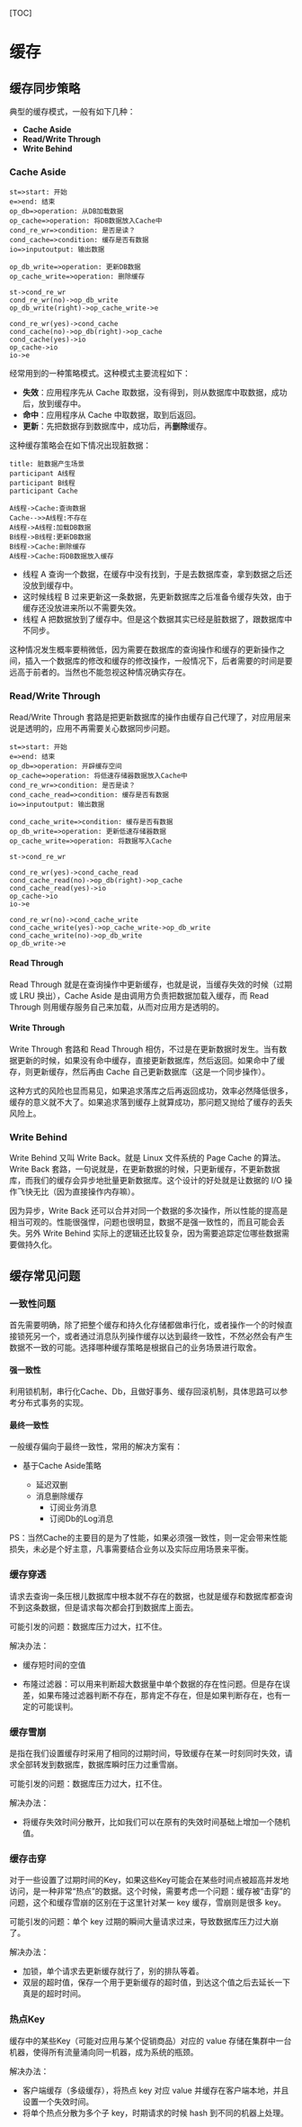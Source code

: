 [TOC]



# 缓存

## 缓存同步策略

典型的缓存模式，一般有如下几种：

- **Cache Aside**
- **Read/Write Through**
- **Write Behind**

### Cache Aside

```flow
st=>start: 开始
e=>end: 结束
op_db=>operation: 从DB加载数据
op_cache=>operation: 将DB数据放入Cache中
cond_re_wr=>condition: 是否是读？
cond_cache=>condition: 缓存是否有数据
io=>inputoutput: 输出数据

op_db_write=>operation: 更新DB数据
op_cache_write=>operation: 删除缓存

st->cond_re_wr
cond_re_wr(no)->op_db_write
op_db_write(right)->op_cache_write->e

cond_re_wr(yes)->cond_cache
cond_cache(no)->op_db(right)->op_cache
cond_cache(yes)->io
op_cache->io
io->e
```

经常用到的一种策略模式。这种模式主要流程如下：

- **失效**：应用程序先从 Cache 取数据，没有得到，则从数据库中取数据，成功后，放到缓存中。
- **命中**：应用程序从 Cache 中取数据，取到后返回。
- **更新**：先把数据存到数据库中，成功后，再**删除**缓存。

这种缓存策略会在如下情况出现脏数据：

```sequence
title: 脏数据产生场景
participant A线程
participant B线程
participant Cache

A线程->Cache:查询数据
Cache-->>A线程:不存在
A线程->A线程:加载DB数据
B线程->B线程:更新DB数据
B线程->Cache:删除缓存
A线程->Cache:将DB数据放入缓存
```



- 线程 A 查询一个数据，在缓存中没有找到，于是去数据库查，拿到数据之后还没放到缓存中。
- 这时候线程 B 过来更新这一条数据，先更新数据库之后准备令缓存失效，由于缓存还没放进来所以不需要失效。
- 线程 A 把数据放到了缓存中。但是这个数据其实已经是脏数据了，跟数据库中不同步。

这种情况发生概率要稍微低，因为需要在数据库的查询操作和缓存的更新操作之间，插入一个数据库的修改和缓存的修改操作，一般情况下，后者需要的时间是要远高于前者的。当然也不能忽视这种情况确实存在。

### Read/Write Through

Read/Write Through 套路是把更新数据库的操作由缓存自己代理了，对应用层来说是透明的，应用不再需要关心数据同步问题。

```flow
st=>start: 开始
e=>end: 结束
op_db=>operation: 开辟缓存空间
op_cache=>operation: 将低速存储器数据放入Cache中
cond_re_wr=>condition: 是否是读？
cond_cache_read=>condition: 缓存是否有数据
io=>inputoutput: 输出数据

cond_cache_write=>condition: 缓存是否有数据
op_db_write=>operation: 更新低速存储器数据
op_cache_write=>operation: 将数据写入Cache

st->cond_re_wr

cond_re_wr(yes)->cond_cache_read
cond_cache_read(no)->op_db(right)->op_cache
cond_cache_read(yes)->io
op_cache->io
io->e

cond_re_wr(no)->cond_cache_write
cond_cache_write(yes)->op_cache_write->op_db_write
cond_cache_write(no)->op_db_write
op_db_write->e
```

#### Read Through

Read Through 就是在查询操作中更新缓存，也就是说，当缓存失效的时候（过期或 LRU 换出），Cache Aside 是由调用方负责把数据加载入缓存，而 Read Through 则用缓存服务自己来加载，从而对应用方是透明的。

#### Write Through

Write Through 套路和 Read Through 相仿，不过是在更新数据时发生。当有数据更新的时候，如果没有命中缓存，直接更新数据库，然后返回。如果命中了缓存，则更新缓存，然后再由 Cache 自己更新数据库（这是一个同步操作）。


这种方式的风险也显而易见，如果追求落库之后再返回成功，效率必然降低很多，缓存的意义就不大了。如果追求落到缓存上就算成功，那问题又抛给了缓存的丢失风险上。

### Write Behind

Write Behind 又叫 Write Back。就是 Linux 文件系统的 Page Cache 的算法。Write Back 套路，一句说就是，在更新数据的时候，只更新缓存，不更新数据库，而我们的缓存会异步地批量更新数据库。这个设计的好处就是让数据的 I/O 操作飞快无比（因为直接操作内存嘛）。

因为异步，Write Back 还可以合并对同一个数据的多次操作，所以性能的提高是相当可观的。性能很强悍，问题也很明显，数据不是强一致性的，而且可能会丢失。另外 Write Behind 实际上的逻辑还比较复杂，因为需要追踪定位哪些数据需要做持久化。

## 缓存常见问题

### 一致性问题

首先需要明确，除了把整个缓存和持久化存储都做串行化，或者操作一个的时候直接锁死另一个，或者通过消息队列操作缓存以达到最终一致性，不然必然会有产生数据不一致的可能。选择哪种缓存策略是根据自己的业务场景进行取舍。

#### 强一致性

利用锁机制，串行化Cache、Db，且做好事务、缓存回滚机制，具体思路可以参考分布式事务的实现。

#### 最终一致性

一般缓存偏向于最终一致性，常用的解决方案有：

- 基于Cache Aside策略

    - 延迟双删
    - 消息删除缓存
      - 订阅业务消息
      - 订阅Db的Log消息

PS：当然Cache的主要目的是为了性能，如果必须强一致性，则一定会带来性能损失，未必是个好主意，凡事需要结合业务以及实际应用场景来平衡。

### 缓存穿透

请求去查询一条压根儿数据库中根本就不存在的数据，也就是缓存和数据库都查询不到这条数据，但是请求每次都会打到数据库上面去。

可能引发的问题：数据库压力过大，扛不住。



解决办法：

- 缓存短时间的空值

- 布隆过滤器：可以用来判断超大数据量中单个数据的存在性问题。但是存在误差，如果布隆过滤器判断不存在，那肯定不存在，但是如果判断存在，也有一定的可能误判。

### 缓存雪崩

是指在我们设置缓存时采用了相同的过期时间，导致缓存在某一时刻同时失效，请求全部转发到数据库，数据库瞬时压力过重雪崩。

可能引发的问题：数据库压力过大，扛不住。



解决办法：

- 将缓存失效时间分散开，比如我们可以在原有的失效时间基础上增加一个随机值。

### 缓存击穿

对于一些设置了过期时间的Key，如果这些Key可能会在某些时间点被超高并发地访问，是一种非常“热点”的数据。这个时候，需要考虑一个问题：缓存被“击穿”的问题，这个和缓存雪崩的区别在于这里针对某一 key 缓存，雪崩则是很多 key。

可能引发的问题：单个 key 过期的瞬间大量请求过来，导致数据库压力过大崩了。



解决办法：

- 加锁，单个请求去更新缓存就行了，别的排队等着。
- 双层的超时值，保存一个用于更新缓存的超时值，到达这个值之后去延长一下真是的超时时间。

### 热点Key

缓存中的某些Key（可能对应用与某个促销商品）对应的 value 存储在集群中一台机器，使得所有流量涌向同一机器，成为系统的瓶颈。



解决办法：

- 客户端缓存（多级缓存），将热点 key 对应 value 并缓存在客户端本地，并且设置一个失效时间。
- 将单个热点分散为多个子 key，时期请求的时候 hash 到不同的机器上处理。





















